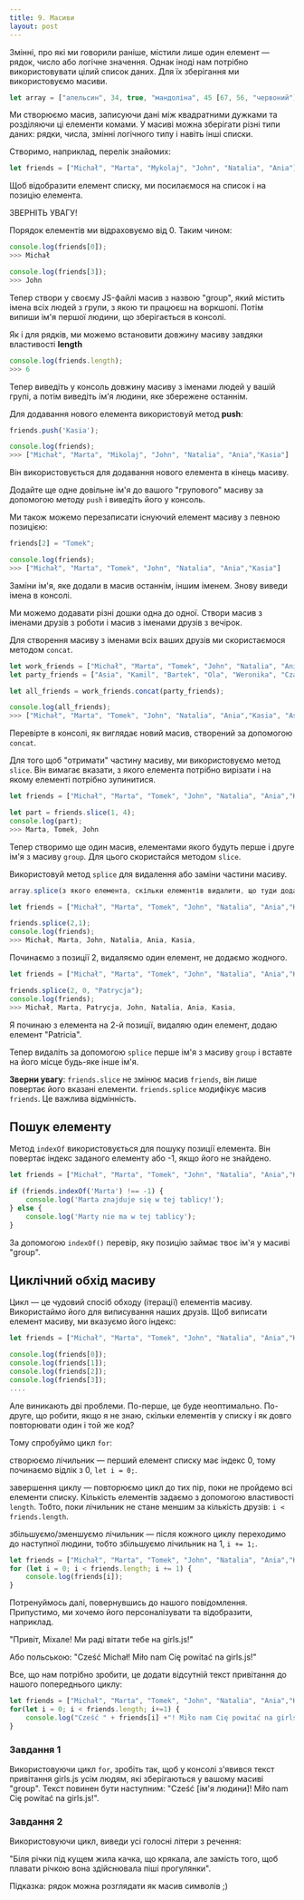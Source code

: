 ```yaml
---
title: 9. Масиви
layout: post
---
```


Змінні, про які ми говорили раніше, містили лише один елемент &mdash; рядок, число або логічне значення. Однак іноді нам потрібно використовувати цілий список даних. Для їх зберігання ми використовуємо масиви.

```js
let array = ["апельсин", 34, true, "мандоліна", 45 [67, 56, "червоний"]];
```

Ми створюємо масив, записуючи дані між квадратними дужками та розділяючи ці елементи комами. У масиві можна зберігати різні типи даних: рядки, числа, змінні логічного типу і навіть інші списки.

Створимо, наприклад, перелік знайомих:

```js
let friends = ["Michał", "Marta", "Mykolaj", "John", "Natalia", "Ania"];
```

Щоб відобразити елемент списку, ми посилаємося на список і на позицію елемента.

ЗВЕРНІТЬ УВАГУ!

Порядок елементів ми відраховуємо від 0. Таким чином:

```js
console.log(friends[0]);
>>> Michał

console.log(friends[3]);
>>> John
```

Тепер створи у своєму JS-файлі масив з назвою "group", який містить імена всіх людей з групи, з якою ти працюєш на воркшопі. Потім випиши ім'я першої людини, що зберігається в консолі.

Як і для рядків, ми можемо встановити довжину масиву завдяки властивості **length**

```js
console.log(friends.length); 
>>> 6
```

Тепер виведіть у консоль довжину масиву з іменами людей у вашій групі, а потім виведіть ім'я людини, яке збережене останнім.

Для додавання нового елемента використовуй метод **push**:

```js
friends.push('Kasia');

console.log(friends);
>>> ["Michał", "Marta", "Mikolaj", "John", "Natalia", "Ania","Kasia"]
```

Він використовується для додавання нового елемента в кінець масиву.

Додайте ще одне довільне ім'я до вашого "групового" масиву за допомогою методу `push` і виведіть його у консоль.

Ми також можемо перезаписати існуючий елемент масиву з певною позицією:

```js
friends[2] = "Tomek";

console.log(friends);
>>> ["Michał", "Marta", "Tomek", "John", "Natalia", "Ania","Kasia"]
```

Заміни ім'я, яке додали в масив останнім, іншим іменем. Знову виведи імена в консолі.

Ми можемо додавати різні дошки одна до одної. Створи масив з іменами друзів з роботи і масив з іменами друзів з вечірок.

Для створення масиву з іменами всіх ваших друзів ми скористаємося методом `concat`.

```js
let work_friends = ["Michał", "Marta", "Tomek", "John", "Natalia", "Ania","Kasia"];
let party_friends = ["Asia", "Kamil", "Bartek", "Ola", "Weronika", "Czarek"];

let all_friends = work_friends.concat(party_friends);

console.log(all_friends);
>>> ["Michał", "Marta", "Tomek", "John", "Natalia", "Ania","Kasia", "Asia", "Kamil", "Bartek", "Ola", "Weronika", "Czarek"]
```

Перевірте в консолі, як виглядає новий масив, створений за допомогою `concat`.

Для того щоб "отримати" частину масиву, ми використовуємо метод `slice`. Він вимагає вказати, з якого елемента потрібно вирізати і на якому елементі потрібно зупинитися.

```js
let friends = ["Michał", "Marta", "Tomek", "John", "Natalia", "Ania","Kasia"];

let part = friends.slice(1, 4);
console.log(part);
>>> Marta, Tomek, John
```

Тепер створимо ще один масив, елементами якого будуть перше і друге ім'я з масиву `group`. Для цього скористайся методом `slice`.

Використовуй метод `splice` для видалення або заміни частини масиву.

```js
array.splice(з якого елемента, скільки елементів видалити, що туди додати на заміну)

let friends = ["Michał", "Marta", "Tomek", "John", "Natalia", "Ania","Kasia"];

friends.splice(2,1);
console.log(friends);
>>> Michał, Marta, John, Natalia, Ania, Kasia,
```

Починаємо з позиції 2, видаляємо один елемент, не додаємо жодного.

```js
let friends = ["Michał", "Marta", "Tomek", "John", "Natalia", "Ania","Kasia"];

friends.splice(2, 0, "Patrycja");
console.log(friends);
>>> Michał, Marta, Patrycja, John, Natalia, Ania, Kasia,
```

Я починаю з елемента на 2-й позиції, видаляю один елемент, додаю елемент "Patricia".

Тепер видаліть за допомогою `splice` перше ім'я з масиву `group` і вставте на його місце будь-яке інше ім'я.

**Зверни увагу**: `friends.slice` не змінює масив `friends`, він лише повертає його вказані елементи. `friends.splice` модифікує масив `friends`. Це важлива відмінність.

## Пошук елементу

Метод `indexOf` використовується для пошуку позиції елемента. Він повертає індекс заданого елементу або -1, якщо його не знайдено.

```js
let friends = ["Michał", "Marta", "Tomek", "John", "Natalia", "Ania","Kasia"];

if (friends.indexOf('Marta') !== -1) {
    console.log('Marta znajduje się w tej tablicy!');
} else {
    console.log('Marty nie ma w tej tablicy');
}
```

За допомогою `indexOf()` перевір, яку позицію займає твоє ім'я у масиві "group".

## Циклічний обхід масиву

Цикл &mdash; це чудовий спосіб обходу (ітерації) елементів масиву. Використаймо його для виписування наших друзів. Щоб виписати елемент масиву, ми вказуємо його індекс:

```js
let friends = ["Michał", "Marta", "Tomek", "John", "Natalia", "Ania","Kasia"];

console.log(friends[0]);
console.log(friends[1]);
console.log(friends[2]);
console.log(friends[3]);
....
```

Але виникають дві проблеми. По-перше, це буде неоптимально. По-друге, що робити, якщо я не знаю, скільки елементів у списку і як довго повторювати один і той же код?

Тому спробуймо цикл `for`:

створюємо лічильник &mdash; перший елемент списку має індекс 0, тому починаємо відлік з 0, `let i = 0;`.

завершення циклу &mdash; повторюємо цикл до тих пір, поки не пройдемо всі елементи списку. Кількість елементів задаємо з допомогою властивості `length`. Тобто, поки лічильник не стане меншим за кількість друзів: `i < friends.length`.

збільшуємо/зменшуємо лічильник &mdash; після кожного циклу переходимо до наступної людини, тобто збільшуємо лічильник на 1, `i += 1;`.

```js
let friends = ["Michał", "Marta", "Tomek", "John", "Natalia", "Ania","Kasia"];
for (let i = 0; i < friends.length; i += 1) {
    console.log(friends[i]);
}
```
Потренуймось далі, повернувшись до нашого повідомлення. Припустимо, ми хочемо його персоналізувати та відобразити, наприклад.

"Привіт, Міхале! Ми раді вітати тебе на girls.js!"

Або польською: "Cześć Michał! Miło nam Cię powitać na girls.js!"

Все, що нам потрібно зробити, це додати відсутній текст привітання до нашого попереднього циклу:

```js
let friends = ["Michał", "Marta", "Tomek", "John", "Natalia", "Ania","Kasia"];
for(let i = 0; i < friends.length; i+=1) {
    console.log("Cześć " + friends[i] +"! Miło nam Cię powitać na girls.js!");
}
```

### Завдання 1

Використовуючи цикл `for`, зробіть так, щоб у консолі з'явився текст привітання girls.js усім людям, які зберігаються у вашому масиві "group". Текст повинен бути наступним: "Cześć \[ім'я людини\]! Miło nam Cię powitać na girls.js!".

### Завдання 2

Використовуючи цикл, виведи усі голосні літери з речення:

"Біля річки під кущем жила качка, що крякала, але замість того, щоб плавати річкою вона здійснювала піші прогулянки".

Підказка: рядок можна розглядати як масив символів ;\)
